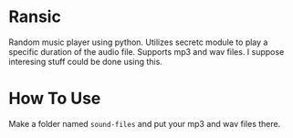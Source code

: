 # Ransic
Random music player using python. Utilizes secretc module to play a specific duration of the audio file. Supports mp3 and wav files. I suppose interesing stuff could be done using this.

# How To Use
Make a folder named `sound-files` and put your mp3 and wav files there.
